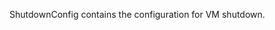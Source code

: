 <!-- Code generated from the comments of the ShutdownConfig struct in builder/parallels/common/shutdown_config.go; DO NOT EDIT MANUALLY -->
ShutdownConfig contains the configuration for VM shutdown.

